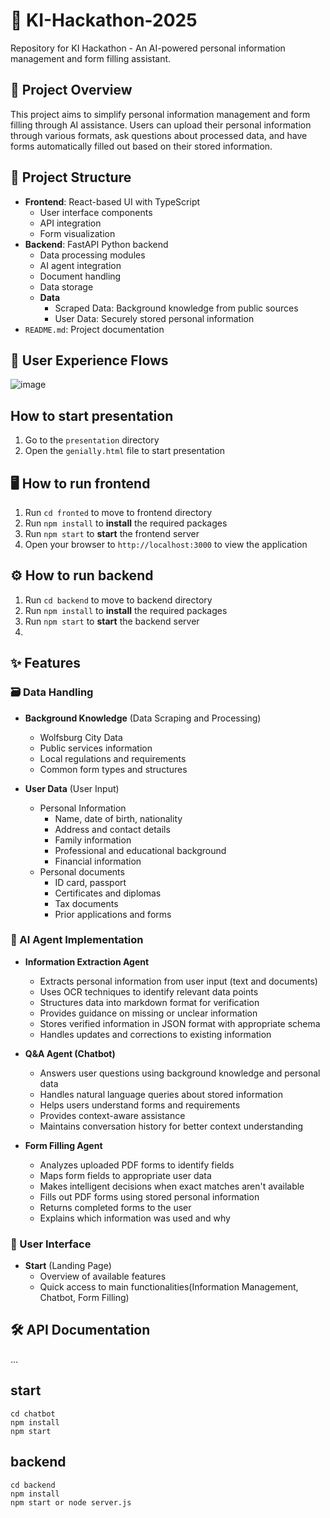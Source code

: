 
# 🚀 KI-Hackathon-2025

Repository for KI Hackathon - An AI-powered personal information management and form filling assistant.

## 🎯 Project Overview

This project aims to simplify personal information management and form filling through AI assistance. Users can upload their personal information through various formats, ask questions about processed data, and have forms automatically filled out based on their stored information.

## 📁 Project Structure

- **Frontend**: React-based UI with TypeScript
  - User interface components
  - API integration
  - Form visualization
- **Backend**: FastAPI Python backend
  - Data processing modules
  - AI agent integration
  - Document handling
  - Data storage
  - **Data** 
    - Scraped Data: Background knowledge from public sources
    - User Data: Securely stored personal information
- `README.md`: Project documentation

## 👤 User Experience Flows

![image](https://github.com/user-attachments/assets/3cc2acdd-4c28-4ebf-b968-f42c9fac499c)

## How to start presentation
1. Go to the `presentation` directory
2. Open the `genially.html` file to start presentation

## 🖥️ How to run frontend

1. Run `cd fronted` to move to frontend directory
2. Run `npm install` to **install** the required packages
3. Run `npm start` to **start** the frontend server
4. Open your browser to `http://localhost:3000` to view the application

## ⚙️ How to run backend

1. Run `cd backend` to move to backend directory
2. Run `npm install` to **install** the required packages
3. Run `npm start` to **start** the backend server
4. 
## ✨ Features

### 🗃️ Data Handling

- **Background Knowledge** (Data Scraping and Processing)
  - Wolfsburg City Data
  - Public services information
  - Local regulations and requirements
  - Common form types and structures

- **User Data** (User Input)
  - Personal Information
    - Name, date of birth, nationality
    - Address and contact details
    - Family information
    - Professional and educational background
    - Financial information
  - Personal documents
    - ID card, passport
    - Certificates and diplomas
    - Tax documents
    - Prior applications and forms

### 🤖 AI Agent Implementation

- **Information Extraction Agent**
  - Extracts personal information from user input (text and documents)
  - Uses OCR techniques to identify relevant data points
  - Structures data into markdown format for verification
  - Provides guidance on missing or unclear information
  - Stores verified information in JSON format with appropriate schema
  - Handles updates and corrections to existing information

- **Q&A Agent (Chatbot)**
  - Answers user questions using background knowledge and personal data
  - Handles natural language queries about stored information
  - Helps users understand forms and requirements
  - Provides context-aware assistance
  - Maintains conversation history for better context understanding

- **Form Filling Agent**
  - Analyzes uploaded PDF forms to identify fields
  - Maps form fields to appropriate user data
  - Makes intelligent decisions when exact matches aren't available
  - Fills out PDF forms using stored personal information
  - Returns completed forms to the user
  - Explains which information was used and why

### 👤 User Interface

- **Start** (Landing Page)
  - Overview of available features
  - Quick access to main functionalities(Information Management, Chatbot, Form Filling)

## 🛠️ API Documentation

...


## start
```
cd chatbot
npm install
npm start
```

## backend
```
cd backend
npm install
npm start or node server.js
```

